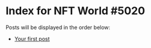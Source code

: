 # Index for NFT World #5020
Posts will be displayed in the order below:

- [Your first post](./001-first.md)

